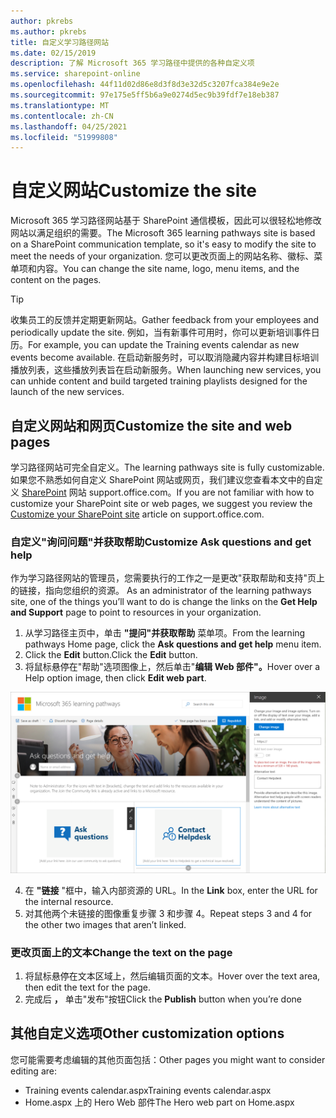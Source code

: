 ```yaml
---
author: pkrebs
ms.author: pkrebs
title: 自定义学习路径网站
ms.date: 02/15/2019
description: 了解 Microsoft 365 学习路径中提供的各种自定义项
ms.service: sharepoint-online
ms.openlocfilehash: 44f11d02d86e8d3f8d3e32d5c3207fca384e9e2e
ms.sourcegitcommit: 97e175e5ff5b6a9e0274d5ec9b39fdf7e18eb387
ms.translationtype: MT
ms.contentlocale: zh-CN
ms.lasthandoff: 04/25/2021
ms.locfileid: "51999808"
---
```

# <a name="customize-the-site"></a><span data-ttu-id="beb36-103">自定义网站</span><span class="sxs-lookup"><span data-stu-id="beb36-103">Customize the site</span></span>

<span data-ttu-id="beb36-104">Microsoft 365 学习路径网站基于 SharePoint 通信模板，因此可以很轻松地修改网站以满足组织的需要。</span><span class="sxs-lookup"><span data-stu-id="beb36-104">The Microsoft 365 learning pathways site is based on a SharePoint communication template, so it's easy to modify the site to meet the needs of your organization.</span></span> <span data-ttu-id="beb36-105">您可以更改页面上的网站名称、徽标、菜单项和内容。</span><span class="sxs-lookup"><span data-stu-id="beb36-105">You can change the site name, logo, menu items, and the content on the pages.</span></span> 

> [!TIP]
> <span data-ttu-id="beb36-106">收集员工的反馈并定期更新网站。</span><span class="sxs-lookup"><span data-stu-id="beb36-106">Gather feedback from your employees and periodically update the site.</span></span> <span data-ttu-id="beb36-107">例如，当有新事件可用时，你可以更新培训事件日历。</span><span class="sxs-lookup"><span data-stu-id="beb36-107">For example, you can update the Training events calendar as new events become available.</span></span> <span data-ttu-id="beb36-108">在启动新服务时，可以取消隐藏内容并构建目标培训播放列表，这些播放列表旨在启动新服务。</span><span class="sxs-lookup"><span data-stu-id="beb36-108">When launching new services, you can unhide content and build targeted training playlists designed for the launch of the new services.</span></span> 

## <a name="customize-the-site-and-web-pages"></a><span data-ttu-id="beb36-109">自定义网站和网页</span><span class="sxs-lookup"><span data-stu-id="beb36-109">Customize the site and web pages</span></span>

<span data-ttu-id="beb36-110">学习路径网站可完全自定义。</span><span class="sxs-lookup"><span data-stu-id="beb36-110">The learning pathways site is fully customizable.</span></span> <span data-ttu-id="beb36-111">如果您不熟悉如何自定义 SharePoint 网站或网页，我们建议您查看本文中的自定义 [SharePoint](https://support.office.com/article/customize-your-sharepoint-site-320b43e5-b047-4fda-8381-f61e8ac7f59b) 网站 support.office.com。</span><span class="sxs-lookup"><span data-stu-id="beb36-111">If you are not familiar with how to customize your SharePoint site or web pages, we suggest you review the [Customize your SharePoint site](https://support.office.com/article/customize-your-sharepoint-site-320b43e5-b047-4fda-8381-f61e8ac7f59b) article on support.office.com.</span></span> 

### <a name="customize-ask-questions-and-get-help"></a><span data-ttu-id="beb36-112">自定义"询问问题"并获取帮助</span><span class="sxs-lookup"><span data-stu-id="beb36-112">Customize Ask questions and get help</span></span>

<span data-ttu-id="beb36-113">作为学习路径网站的管理员，您需要执行的工作之一是更改"获取帮助和支持"页上的链接，指向您组织的资源。 </span><span class="sxs-lookup"><span data-stu-id="beb36-113">As an administrator of the learning pathways site, one of the things you’ll want to do is change the links on the **Get Help and Support** page to point to resources in your organization.</span></span> 

1.  <span data-ttu-id="beb36-114">从学习路径主页中，单击 **"提问"并获取帮助** 菜单项。</span><span class="sxs-lookup"><span data-stu-id="beb36-114">From the learning pathways Home page, click the **Ask questions and get help** menu item.</span></span>
2.  <span data-ttu-id="beb36-115">Click the **Edit** button.</span><span class="sxs-lookup"><span data-stu-id="beb36-115">Click the **Edit** button.</span></span>
3.  <span data-ttu-id="beb36-116">将鼠标悬停在"帮助"选项图像上，然后单击"**编辑 Web 部件"。**</span><span class="sxs-lookup"><span data-stu-id="beb36-116">Hover over a Help option image, then click **Edit web part**.</span></span>

![cg-edithelp.png](media/cg-edithelp.png)

4.  <span data-ttu-id="beb36-118">在 **"链接** "框中，输入内部资源的 URL。</span><span class="sxs-lookup"><span data-stu-id="beb36-118">In the **Link** box, enter the URL for the internal resource.</span></span> 
5.  <span data-ttu-id="beb36-119">对其他两个未链接的图像重复步骤 3 和步骤 4。</span><span class="sxs-lookup"><span data-stu-id="beb36-119">Repeat steps 3 and 4 for the other two images that aren’t linked.</span></span>

### <a name="change-the-text-on-the-page"></a><span data-ttu-id="beb36-120">更改页面上的文本</span><span class="sxs-lookup"><span data-stu-id="beb36-120">Change the text on the page</span></span>

1. <span data-ttu-id="beb36-121">将鼠标悬停在文本区域上，然后编辑页面的文本。</span><span class="sxs-lookup"><span data-stu-id="beb36-121">Hover over the text area, then edit the text for the page.</span></span> 
2. <span data-ttu-id="beb36-122">完成后 **，** 单击"发布"按钮</span><span class="sxs-lookup"><span data-stu-id="beb36-122">Click the **Publish** button when you’re done</span></span>

## <a name="other-customization-options"></a><span data-ttu-id="beb36-123">其他自定义选项</span><span class="sxs-lookup"><span data-stu-id="beb36-123">Other customization options</span></span>
<span data-ttu-id="beb36-124">您可能需要考虑编辑的其他页面包括：</span><span class="sxs-lookup"><span data-stu-id="beb36-124">Other pages you might want to consider editing are:</span></span>

- <span data-ttu-id="beb36-125">Training events calendar.aspx</span><span class="sxs-lookup"><span data-stu-id="beb36-125">Training events calendar.aspx</span></span>
- <span data-ttu-id="beb36-126">Home.aspx 上的 Hero Web 部件</span><span class="sxs-lookup"><span data-stu-id="beb36-126">The Hero web part on Home.aspx</span></span>

